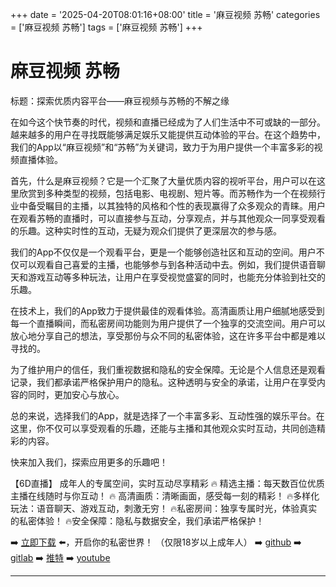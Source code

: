 +++
date = '2025-04-20T08:01:16+08:00'
title = '麻豆视频 苏畅'
categories = ['麻豆视频 苏畅']
tags = ['麻豆视频 苏畅']
+++

# 麻豆视频 苏畅

标题：探索优质内容平台——麻豆视频与苏畅的不解之缘

在如今这个快节奏的时代，视频和直播已经成为了人们生活中不可或缺的一部分。越来越多的用户在寻找既能够满足娱乐又能提供互动体验的平台。在这个趋势中，我们的App以“麻豆视频”和“苏畅”为关键词，致力于为用户提供一个丰富多彩的视频直播体验。

首先，什么是麻豆视频？它是一个汇聚了大量优质内容的视听平台，用户可以在这里欣赏到多种类型的视频，包括电影、电视剧、短片等。而苏畅作为一个在视频行业中备受瞩目的主播，以其独特的风格和个性的表现赢得了众多观众的青睐。用户在观看苏畅的直播时，可以直接参与互动，分享观点，并与其他观众一同享受观看的乐趣。这种实时性的互动，无疑为观众们提供了更深层次的参与感。

我们的App不仅仅是一个观看平台，更是一个能够创造社区和互动的空间。用户不仅可以观看自己喜爱的主播，也能够参与到各种活动中去。例如，我们提供语音聊天和游戏互动等多种玩法，让用户在享受视觉盛宴的同时，也能充分体验到社交的乐趣。

在技术上，我们的App致力于提供最佳的观看体验。高清画质让用户细腻地感受到每一个直播瞬间，而私密房间功能则为用户提供了一个独享的交流空间。用户可以放心地分享自己的想法，享受那份与众不同的私密体验，这在许多平台中都是难以寻找的。

为了维护用户的信任，我们重视数据和隐私的安全保障。无论是个人信息还是观看记录，我们都承诺严格保护用户的隐私。这种透明与安全的承诺，让用户在享受内容的同时，更加安心与放心。

总的来说，选择我们的App，就是选择了一个丰富多彩、互动性强的娱乐平台。在这里，你不仅可以享受观看的乐趣，还能与主播和其他观众实时互动，共同创造精彩的内容。

快来加入我们，探索应用更多的乐趣吧！

【6D直播】
成年人的专属空间，实时互动尽享精彩
🔥 精选主播：每天数百位优质主播在线随时与你互动！
🔥 高清画质：清晰画面，感受每一刻的精彩！
🔥多样化玩法：语音聊天、游戏互动，刺激无穷！
🔥私密房间：独享专属时光，体验真实的私密体验！
🔥安全保障：隐私与数据安全，我们承诺严格保护！

➡️ [立即下载](https://down123.s3.ap-east-1.amazonaws.com/down/down.html?channelCode=blog) ⬅️，开启你的私密世界！
（仅限18岁以上成年人）
➡️ [github](https://aldult-live.github.io/)
➡️ [gitlab](https://seo-09598d.gitlab.io/)
➡️ [推特](https://x.com/wegame33)
➡️ [youtube](https://www.youtube.com/@6Dlive)

---
